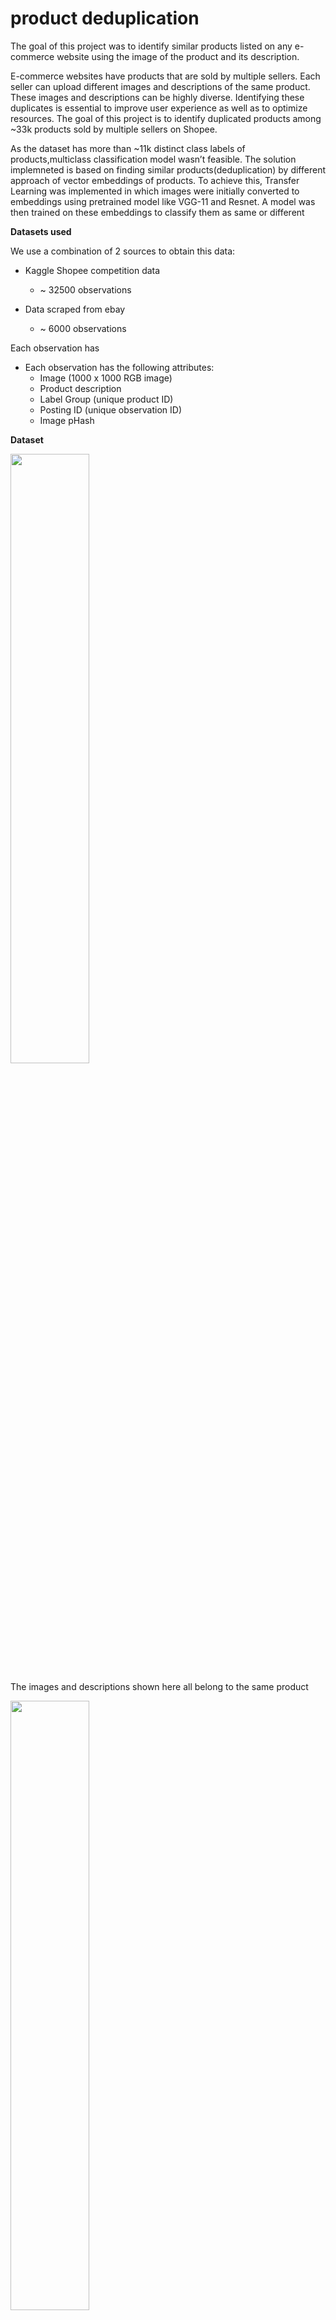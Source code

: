 # product deduplication

The goal of this project was to identify similar products listed on any e-commerce website using the image of the product and its description.

E-commerce websites have products that are sold by multiple sellers. Each seller can upload different images and descriptions of the same product. These images and descriptions can be highly diverse. Identifying these duplicates is essential to improve user experience as well as to optimize resources. The goal of this project is to identify duplicated products among ~33k products sold by multiple sellers on Shopee.

As the dataset has more than ~11k distinct class labels of products,multiclass classification model wasn’t feasible. The solution implemneted is based on finding similar products(deduplication) by different approach of vector embeddings of products. To achieve this, Transfer Learning was implemented in which images were initially converted to embeddings using pretrained model like VGG-11 and Resnet. A model was then trained on these embeddings to classify them as same or different

**Datasets used**

We use a combination of 2 sources to obtain this data:

  - Kaggle Shopee competition data
    - ~ 32500 observations

  - Data scraped from ebay
    - ~ 6000 observations

Each observation has 	

  - Each observation has the following attributes:
    - Image (1000 x 1000 RGB image)
    - Product description
    - Label Group (unique product ID)
    - Posting ID (unique observation ID)
    - Image pHash

**Dataset**

<img src="images/Dataset.png" width="50%">

The images and descriptions shown here all belong to the same product

<img src="images/data_image.png" width="50%">
<img src="images/data_text.png" width="50%">

**Modelling Approach**

Make meaningful vector representations of each product. This is achieved by using
   - Embeddings of title text
     - TFIDF
     - RoBERTa (Multilingual)

   - Embeddings of image
     - ResNet18

   - Joint Embeddings (text + image)

<img src="images/flowchart.png" width="50%">

**Supervised Models Approach**

   - Pair Classification:
     - Make pairs of observations
       - Arrange some of the pairs to be from matching products (positive pairs)
       - Remaining pairs from non-matching products (negative pairs)
       - 1:1 Negative Sample is selected for maintaining class balance.

     - Train a binary classification model to take a pair and predict whether both observations belong to the same unique product or not.

     - Cosine Similarity (used in Logistic) is calculated for all pairs and set as feature for model to find right distance. 

     - The models can be:
       - Logistic regression
       - Neural Network

     - For any new observation, compare it with K nearest observations and classify.

**Modelling Approach**

   - Using these representations, we can approach the problem in 2 ways:
     - Find Nearest Neighbors and choose majority class
     - Classify pairs of observations into ‘same product’ vs ‘different products’

   - Nearest neighbors approach:
     - Given an observation, find its (approximate) K nearest-neighbors using Locality Sensitive Hashing techniques:
       - BucketRandomProjection LSH
       - MinHash LSH

     - Out of these K neighbors, choose the most frequent product class.

**Experiments and results**

   - Neural Networks:
     - Architecture:
       - Layers:
         - Linear
         - Batch Normalization

       - Activation Functions:
         - Sigmoid
         - Rectified Linear Unit activations (ReLU)
         - Leaky ReLU

       - Binary Cross-Entropy loss function (with logits)

     - Hyperparameters:
       - Learning rate: [0.1, 0.001, 0.0001]
       - Batch Size: [8, 16]
       - Weight decay: [0, 10-4, 10-2 ]
       - Early Stopping (limit of 4 non-improvement epochs)

     - Results:
       - Best Hyperparameters found:
         - Learning Rate: 10-5
         - Batch size 16
         - Weight Decay 0.0001

       - Best performance:

         - |Dataset|Loss|Accuracy|
           |-------|----|--------|
           |Training|0.60|0.57|
           |Validation|0.61|0.66|

   - Logistic Regression:

     a. Architecture:  
       - Cluster:
         - Group-3 GPU- 64GB, 16 Cores, DBR 10.3 ML,Spark 3.21
         - Since embeddings were computationally expensive to run(~800 features)		
    	ii.  Algorithms for word Embeddings:
         - Spark NLP - version: 3.4.2
         - BERT - Roberta- Multilingual Embeddings  
         - Cosine Similarity
	
     b.	Parameters:
        - regParam = 0.01
        - maxIter = 10	

     c. Results:
        - |Dataset|Accuracy|
           |-------|--------|
           |Training|0.659|
           |Validation|0.657|

   - Experiments and results

     a. Architecture: 
        - Cluster:
          - Group-3 GPU- 64GB, 16 Cores, DBR 10.3 ML,Spark 3.21

     b. Algorithms Used:
        - Resnet18 Embeddings
        - TFIDF for word features
        - Cosine Similarity
        - BucketRandomProjectionLSH
        - MinHash LSH

     c. Parameters:
        - K = 5

     d. Results:
        - |Methods|Dataset|Accuracy|
           |-------|----|--------|
           |TFIDF with cosine similarity Train|Training|0.52|
           ||Validation|0.44|
           |BucketRandomProjectionLSH on Resnet18 pertained image embedding|Training|0.38|
           ||Validation|0.36|
           |BucketRandomProjectionLSH on Resnet18 pertained image embedding + tfidf features Train|Training|0.83|
           ||Validation|0.74|
           |MinHash LSH on product description|Training|0.62|
           ||Validation|0.56|







